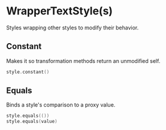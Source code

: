 # WrapperTextStyle(s)

Styles wrapping other styles to modify their behavior.

## Constant 

Makes it so transformation methods return an unmodified self.

```swift
style.constant()
```

## Equals

Binds a style's comparison to a proxy value.

```swift
style.equals(())
style.equals(value)
```
